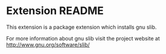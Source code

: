 # Extension README

This extension is a package extension which installs gnu slib.

For more information about gnu slib visit the project website at
http://www.gnu.org/software/slib/

